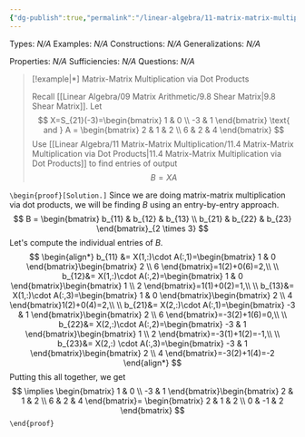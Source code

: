 ```yaml
---
{"dg-publish":true,"permalink":"/linear-algebra/11-matrix-matrix-multiplication/11-4-1-example-of-matrix-matrix-multiplication-via-dot-products/","tags":["Type/Example","Topic/Linear_Algebra"]}
---
```


Types: *N/A*
Examples: *N/A*
Constructions: *N/A*
Generalizations: *N/A*

Properties: *N/A*
Sufficiencies: *N/A*
Questions: *N/A*

> [!example|*] Matrix-Matrix Multiplication via Dot Products
> 
> Recall [[Linear Algebra/09 Matrix Arithmetic/9.8 Shear Matrix\|9.8 Shear Matrix]]. Let
> $$
> X=S_{21}(-3)=\begin{bmatrix}
> 1 & 0 \\
> -3 & 1
> \end{bmatrix} \text{ and } A = \begin{bmatrix}
> 2 & 1 & 2 \\
> 6 & 2 & 4
> \end{bmatrix}
> $$
> Use [[Linear Algebra/11 Matrix-Matrix Multiplication/11.4 Matrix-Matrix Multiplication via Dot Products\|11.4 Matrix-Matrix Multiplication via Dot Products]] to find entries of output
> $$
> B=XA
> $$

`\begin{proof}[Solution.]`
Since we are doing matrix-matrix multiplication via dot products, we will be finding $B$ using an entry-by-entry approach.
$$
B = \begin{bmatrix}
b_{11} & b_{12} & b_{13} \\
b_{21} & b_{22} & b_{23}
\end{bmatrix}_{2 \times 3}
$$
Let's compute the individual entries of $B$.
$$
\begin{align*}
b_{11} &= X(1,:)\cdot A(:,1)=\begin{bmatrix}
1 & 0
\end{bmatrix}\begin{bmatrix}
2 \\
6
\end{bmatrix}=1(2)+0(6)=2,\\
\\
b_{12}&= X(1,:)\cdot A(:,2)=\begin{bmatrix}
1 & 0
\end{bmatrix}\begin{bmatrix}
1 \\
2
\end{bmatrix}=1(1)+0(2)=1,\\
\\
b_{13}&= X(1,:)\cdot A(:,3)=\begin{bmatrix}
1 & 0
\end{bmatrix}\begin{bmatrix}
2 \\
4
\end{bmatrix}1(2)+0(4)=2,\\
\\
b_{21}&= X(2,:)\cdot A(:,1)=\begin{bmatrix}
-3 & 1
\end{bmatrix}\begin{bmatrix}
2 \\
6
\end{bmatrix}=-3(2)+1(6)=0,\\
\\
b_{22}&= X(2,:)\cdot A(:,2)=\begin{bmatrix}
-3 & 1
\end{bmatrix}\begin{bmatrix}
1 \\
2
\end{bmatrix}=-3(1)+1(2)=-1,\\
\\
b_{23}&= X(2,:) \cdot A(:,3)=\begin{bmatrix}
-3 & 1
\end{bmatrix}\begin{bmatrix}
2 \\
4
\end{bmatrix}=-3(2)+1(4)=-2
\end{align*}
$$
Putting this all together, we get
$$
\implies \begin{bmatrix}
1 & 0 \\
-3 & 1
\end{bmatrix}\begin{bmatrix}
2 & 1 & 2 \\
6 & 2 & 4
\end{bmatrix}= \begin{bmatrix}
2 & 1 & 2 \\
0 & -1 & 2
\end{bmatrix}
$$
`\end{proof}`